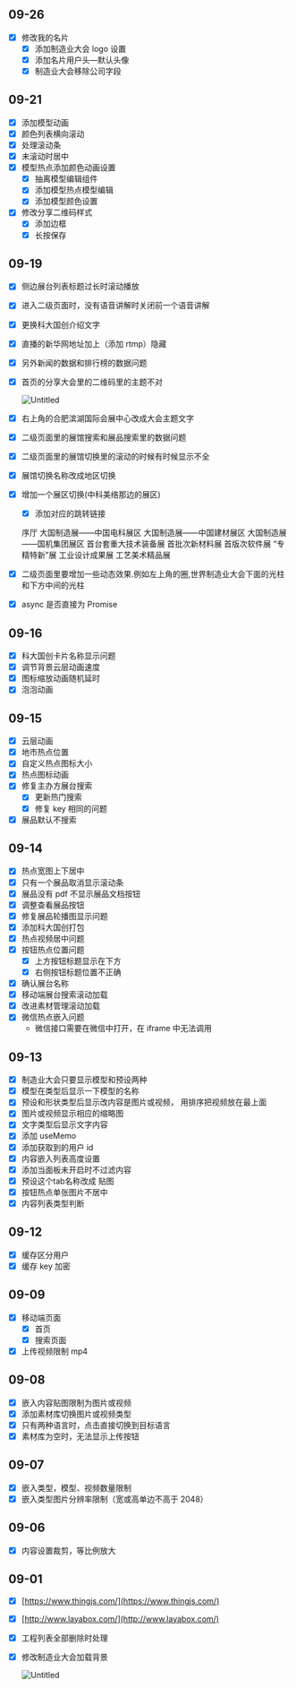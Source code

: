 ## 09-26

- [x]  修改我的名片
    - [x]  添加制造业大会 logo 设置
    - [x]  添加名片用户头—默认头像
    - [x]  制造业大会移除公司字段

## 09-21

- [x]  添加模型动画
- [x]  颜色列表横向滚动
- [x]  处理滚动条
- [x]  未滚动时居中
- [x]  模型热点添加颜色动画设置
    - [x]  抽离模型编辑组件
    - [x]  添加模型热点模型编辑
    - [x]  添加模型颜色设置
- [x]  修改分享二维码样式
    - [x]  添加边框
    - [x]  长按保存

## 09-19

- [x]  侧边展台列表标题过长时滚动播放
- [x]  进入二级页面时，没有语音讲解时关闭前一个语音讲解
- [x]  更换科大国创介绍文字
- [x]  直播的新华网地址加上（添加 rtmp）隐藏
- [x]  另外新闻的数据和排行榜的数据问题
- [x]  首页的分享大会里的二维码里的主题不对
    
    ![Untitled](2022-09-TODO%20e03fcc27e9f648bf9bc7e6b53b7997cf/Untitled.png)
    
- [x]  右上角的合肥滨湖国际会展中心改成大会主题文字
- [x]  二级页面里的展馆搜索和展品搜索里的数据问题
- [x]  二级页面里的展馆切换里的滚动的时候有时候显示不全
- [x]  展馆切换名称改成地区切换
- [x]  增加一个展区切换(中科美络那边的展区)
    - [x]  添加对应的跳转链接
    
    序厅
    大国制造展——中国电科展区
    大国制造展——中国建材展区
    大国制造展——国机集团展区
    首台套重大技术装备展
    首批次新材料展
    首版次软件展
    “专精特新”展
    工业设计成果展
    工艺美术精品展
    
- [x]  二级页面里要增加一些动态效果.例如左上角的圈,世界制造业大会下面的光柱和下方中间的光柱
- [x]  async 是否直接为 Promise

## 09-16

- [x]  科大国创卡片名称显示问题
- [x]  调节背景云层动画速度
- [x]  图标缩放动画随机延时
- [x]  泡泡动画

## 09-15

- [x]  云层动画
- [x]  地市热点位置
- [x]  自定义热点图标大小
- [x]  热点图标动画
- [x]  修复主办方展台搜索
    - [x]  更新热门搜索
    - [x]  修复 key 相同的问题
- [x]  展品默认不搜索

## 09-14

- [x]  热点宽图上下居中
- [x]  只有一个展品取消显示滚动条
- [x]  展品没有 pdf 不显示展品文档按钮
- [x]  调整查看展品按钮
- [x]  修复展品轮播图显示问题
- [x]  添加科大国创打包
- [x]  热点视频居中问题
- [x]  按钮热点位置问题
    - [x]  上方按钮标题显示在下方
    - [x]  右侧按钮标题位置不正确
- [x]  确认展台名称
- [x]  移动端展台搜索滚动加载
- [x]  改进素材管理滚动加载
- [x]  微信热点嵌入问题
    - 微信接口需要在微信中打开，在 iframe 中无法调用

## 09-13

- [x]  制造业大会只要显示模型和预设两种
- [x]  模型在类型后显示一下模型的名称
- [x]  预设和形状类型后显示改内容是图片或视频， 用排序把视频放在最上面
- [x]  图片或视频显示相应的缩略图
- [x]  文字类型后显示文字内容
- [x]  添加 useMemo
- [x]  添加获取到的用户 id
- [x]  内容嵌入列表高度设置
- [x]  添加当面板未开启时不过滤内容
- [x]  预设这个tab名称改成 贴图
- [x]  按钮热点单张图片不居中
- [x]  内容列表类型判断

## 09-12

- [x]  缓存区分用户
- [x]  缓存 key 加密

## 09-09

- [x]  移动端页面
    - [x]  首页
    - [x]  搜索页面
- [x]  上传视频限制 mp4

## 09-08

- [x]  嵌入内容贴图限制为图片或视频
- [x]  添加素材库切换图片或视频类型
- [x]  只有两种语言时，点击直接切换到目标语言
- [x]  素材库为空时，无法显示上传按钮

## 09-07

- [x]  嵌入类型，模型、视频数量限制
- [x]  嵌入类型图片分辨率限制（宽或高单边不高于 2048）

## 09-06

- [x]  内容设置裁剪，等比例放大

## 09-01

- [x]  [https://www.thingjs.com/](https://www.thingjs.com/)
- [x]  [http://www.layabox.com/](http://www.layabox.com/)
- [x]  工程列表全部删除时处理
- [x]  修改制造业大会加载背景
    
    ![Untitled](2022-09-TODO%20e03fcc27e9f648bf9bc7e6b53b7997cf/Untitled.jpeg)